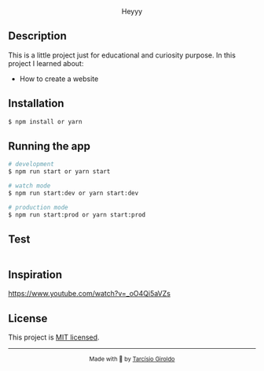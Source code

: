 <p align="center">
 Heyyy
</p>

## Description

This is a little project just for educational and curiosity purpose.
In this project I learned about:

- How to create a website
## Installation

```bash
$ npm install or yarn
```

## Running the app

```bash
# development
$ npm run start or yarn start

# watch mode
$ npm run start:dev or yarn start:dev

# production mode
$ npm run start:prod or yarn start:prod
```

## Test

```bash

```

## Inspiration

https://www.youtube.com/watch?v=_oO4Qi5aVZs

## License

This project is [MIT licensed](LICENSE).

---

<div align="center">
  <sub>Made with 💜 by <a href="https://github.com/girordo">Tarcísio Giroldo</a></sub>
</div>
